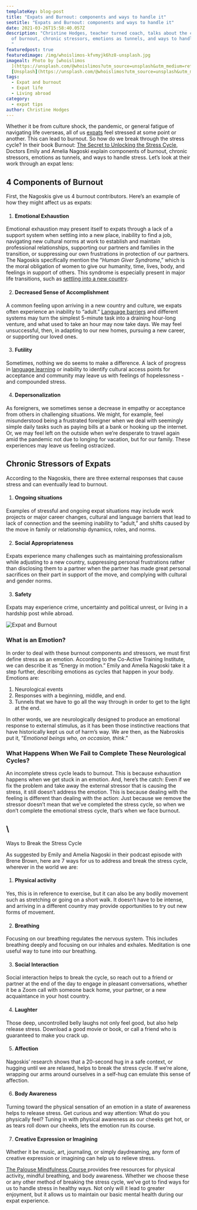 ```yaml
---
templateKey: blog-post
title: "Expats and Burnout: components and ways to handle it"
seotitle: "Expats and Burnout: components and ways to handle it"
date: 2021-03-26T15:58:40.057Z
description: "Christine Hodges, teacher turned coach, talks about the components
  of burnout, chronic stressors, emotions as tunnels, and ways to handle stress.
  "
featuredpost: true
featuredimage: /img/whoislimos-kfvmyjk6hz8-unsplash.jpg
imagealt: Photo by [whoislimos
  ](https://unsplash.com/@whoislimos?utm_source=unsplash&utm_medium=referral&utm_content=creditCopyText)on
  [Unsplash](https://unsplash.com/@whoislimos?utm_source=unsplash&utm_medium=referral&utm_content=creditCopyText)
tags:
  - Expat and burnout
  - Expat life
  - Living abroad
category:
  - expat tips
author: Christine Hodges
---
```

Whether it be from culture shock, the pandemic, or general fatigue of navigating life overseas, all of us [expats](https://www.thexpatmagazine.com/blog/2019-02-08-what-expatriation-really-is/) feel stressed at some point or another. This can lead to burnout. So how do we break through the stress cycle? In their book Burnout: [The Secret to Unlocking the Stress Cycle](https://amzn.to/3fi4dgI), Doctors Emily and Amelia Nagoski explain components of burnout, chronic stressors, emotions as tunnels, and ways to handle stress. Let’s look at their work through an expat lens:

## 4 Components of Burnout

First, the Nagoskis give us 4 burnout contributors. Here’s an example of how they might affect us as expats:

1. #### Emotional Exhaustion

Emotional exhaustion may present itself to expats through a lack of a support system when settling into a new place, inability to find a job, navigating new cultural norms at work to establish and maintain professional relationships, supporting our partners and families in the transition, or suppressing our own frustrations in protection of our partners. The Nagoskis specifically mention the “*Human Giver Syndrome*,” which is the moral obligation of women to give our humanity, time, lives, body, and feelings in support of others. This syndrome is especially present in major life transitions, such as [settling into a new country](https://www.thexpatmagazine.com/blog/2020-11-01-5-steps-to-move-abroad-when-you-don’t-know-where-to-begin/).

2. #### Decreased Sense of Accomplishment

A common feeling upon arriving in a new country and culture, we expats often experience an inability to “adult.” [Language barriers](https://www.thexpatmagazine.com/blog/2021-03-21-language-and-culture-what’s-the-connection/) and different systems may turn the simplest 5-minute task into a draining hour-long venture, and what used to take an hour may now take days. We may feel unsuccessful, then, in adapting to our new homes, pursuing a new career, or supporting our loved ones.

3. #### Futility

Sometimes, nothing we do seems to make a difference. A lack of progress in [language learning](https://www.thexpatmagazine.com/blog/2018-03-23-how-to-learn-a-new-language-in-5-tips/) or inability to identify cultural access points for acceptance and community may leave us with feelings of hopelessness - and compounded stress.

4. #### Depersonalization

As foreigners, we sometimes sense a decrease in empathy or acceptance from others in challenging situations. We might, for example, feel misunderstood being a frustrated foreigner when we deal with seemingly simple daily tasks such as paying bills at a bank or hooking up the internet. Or, we may feel left on the outside when we’re desperate to travel again amid the pandemic not due to longing for vacation, but for our family. These experiences may leave us feeling ostracized.

## Chronic Stressors of Expats

According to the Nagoskis, there are three external responses that cause stress and can eventually lead to burnout.

1. #### Ongoing situations

Examples of stressful and ongoing expat situations may include work projects or major career changes, cultural and language barriers that lead to lack of connection and the seeming inability to “adult,” and shifts caused by the move in family or relationship dynamics, roles, and norms.

2. #### Social Appropriateness

Expats experience many challenges such as maintaining professionalism while adjusting to a new country, suppressing personal frustrations rather than disclosing them to a partner when the partner has made great personal sacrifices on their part in support of the move, and complying with cultural and gender norms.

3. #### Safety

Expats may experience crime, uncertainty and political unrest, or living in a hardship post while abroad.

![Expat and Burnout](/img/luis-galvez-i8gqvrdcxzy-unsplash.jpg "Photo by Luis Galvez on Unsplash")

### What is an Emotion?

In order to deal with these burnout components and stressors, we must first define stress as an emotion. According to the Co-Active Training Institute, we can describe it as “Energy in motion.” Emily and Amelia Nagoski take it a step further, describing emotions as cycles that happen in your body. Emotions are:

1. Neurological events
2. Responses with a beginning, middle, and end.
3. Tunnels that we have to go all the way through in order to get to the light at the end.

In other words, we are neurologically designed to produce an emotional response to external stimulus, as it has been those instinctive reactions that have historically kept us out of harm’s way. We are then, as the Nabroskis put it, “*Emotional beings who, on occasion, think*.”

### What Happens When We Fail to Complete These Neurological Cycles?

An incomplete stress cycle leads to burnout. This is because exhaustion happens when we get stuck in an emotion. And, here’s the catch: Even if we fix the problem and take away the external stressor that is causing the stress, it still doesn’t address the emotion. This is because dealing with the feeling is different than dealing with the action: Just because we remove the stressor doesn’t mean that we’ve completed the stress cycle, so when we don’t complete the emotional stress cycle, that’s when we face burnout.

## \
Ways to Break the Stress Cycle

As suggested by Emily and Amelia Nagoski in their podcast episode with Brene Brown, here are 7 ways for us to address and break the stress cycle, wherever in the world we are:

1. #### Physical activity

Yes, this is in reference to exercise, but it can also be any bodily movement such as stretching or going on a short walk. It doesn’t have to be intense, and arriving in a different country may provide opportunities to try out new forms of movement.

2. #### Breathing

Focusing on our breathing regulates the nervous system. This includes breathing deeply and focusing on our inhales and exhales. Meditation is one useful way to tune into our breathing.

3. #### Social Interaction

Social interaction helps to break the cycle, so reach out to a friend or partner at the end of the day to engage in pleasant conversations, whether it be a Zoom call with someone back home, your partner, or a new acquaintance in your host country.

4. #### Laughter

Those deep, uncontrolled belly laughs not only feel good, but also help release stress. Download a good movie or book, or call a friend who is guaranteed to make you crack up.

5. #### Affection

Nagoskis’ research shows that a 20-second hug in a safe context, or hugging until we are relaxed, helps to break the stress cycle. If we’re alone, wrapping our arms around ourselves in a self-hug can emulate this sense of affection.

6. #### Body Awareness

Turning toward the physical sensation of an emotion in a state of awareness helps to release stress. Get curious and way attention: What do you physically feel? Tuning in with physical awareness as our cheeks get hot, or as tears roll down our cheeks, lets the emotion run its course.

7. #### Creative Expression or Imagining

Whether it be music, art, journaling, or simply daydreaming, any form of creative expression or imagining can help us to relieve stress.

[The Palouse Mindfulness Course ](https://palousemindfulness.com/)provides free resources for physical activity, mindful breathing, and body awareness. Whether we choose these or any other method of breaking the stress cycle, we’ve got to find ways for us to handle stress in healthy ways. Not only will it lead to greater enjoyment, but it allows us to maintain our basic mental health during our expat experience.